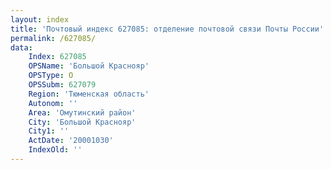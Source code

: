 ```yaml
---
layout: index
title: 'Почтовый индекс 627085: отделение почтовой связи Почты России'
permalink: /627085/
data:
    Index: 627085
    OPSName: 'Большой Краснояр'
    OPSType: О
    OPSSubm: 627079
    Region: 'Тюменская область'
    Autonom: ''
    Area: 'Омутинский район'
    City: 'Большой Краснояр'
    City1: ''
    ActDate: '20001030'
    IndexOld: ''
---
```

